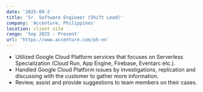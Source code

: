 ```yaml
---
date: '2025-09-2'
title: 'Sr. Software Engineer (Shift Lead)'
company: 'Accenture, Philippines'
location: client site
range: 'Sep 2025 - Present'
url: 'https://www.accenture.com/ph-en'
---
```


- Utilized Google Cloud Platform services that focuses on Serverless Specialization (Cloud Run, App Engine, Firebase, Eventarc etc.).
- Handled Google Cloud Platform issues by investigations, replication and discussing with the customer to gather more information.
- Review, assist and provide suggestions to team members on their cases.
